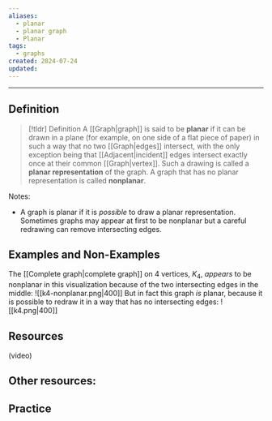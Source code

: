```yaml
---
aliases:
  - planar
  - planar graph
  - Planar
tags:
  - graphs
created: 2024-07-24
updated:
---
```

---
## Definition 

> [!tldr] Definition
> A [[Graph|graph]] is said to be **planar** if it can be drawn in a plane (for example, on one side of a flat piece of paper) in such a way that no two [[Graph|edges]] intersect, with the only exception being that [[Adjacent|incident]] edges intersect exactly once at their common [[Graph|vertex]]. Such a drawing is called a **planar representation** of the graph. A graph that has no planar representation is called **nonplanar**. 

Notes: 
- A graph is planar if it is *possible* to draw a planar representation. Sometimes graphs may appear at first to be nonplanar but a careful redrawing can remove intersecting edges. 

## Examples and Non-Examples

The [[Complete graph|complete graph]] on 4 vertices, $K_4$, *appears* to be nonplanar in this visualization because of the two intersecting edges in the middle: 
![[k4-nonplanar.png|400]]
But in fact this graph *is* planar, because it is possible to redraw it in a way that has no intersecting edges: 
![[k4.png|400]]


## Resources 

(video)

Other resources: 
- 

## Practice 

